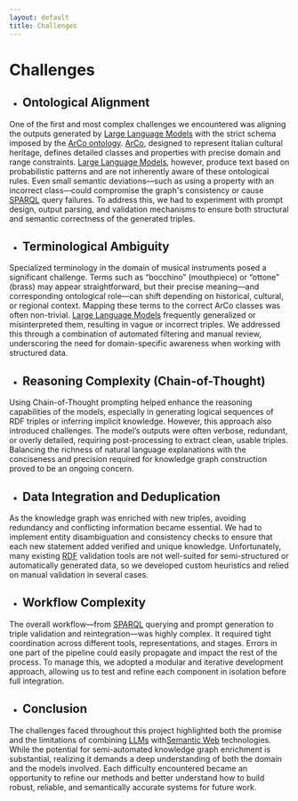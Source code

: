 ```yaml
---
layout: default
title: Challenges  
---
```


# Challenges  

- ## Ontological Alignment
One of the first and most complex challenges we encountered was aligning the outputs generated by <a href="https://en.wikipedia.org/wiki/Large_language_model">Large Language Models</a> with the strict schema imposed by the  <a href="http://wit.istc.cnr.it/arco/lode/extract?lang=en&url=https://raw.githubusercontent.com/ICCD-MiBACT/ArCo/master/ArCo-release/ontologie/arco/arco.owl">ArCo ontology</a>. <a href="http://wit.istc.cnr.it/arco">ArCo</a>, designed to represent Italian cultural heritage, defines detailed classes and properties with precise domain and range constraints. <a href="https://en.wikipedia.org/wiki/Large_language_model">Large Language Models</a>, however, produce text based on probabilistic patterns and are not inherently aware of these ontological rules. Even small semantic deviations—such as using a property with an incorrect class—could compromise the graph's consistency or cause <a href="https://dati.cultura.gov.it/sparql">SPARQL</a> query failures. To address this, we had to experiment with prompt design, output parsing, and validation mechanisms to ensure both structural and semantic correctness of the generated triples.

- ## Terminological Ambiguity
Specialized terminology in the domain of musical instruments posed a significant challenge. Terms such as “bocchino” (mouthpiece) or “ottone” (brass) may appear straightforward, but their precise meaning—and corresponding ontological role—can shift depending on historical, cultural, or regional context. Mapping these terms to the correct ArCo classes was often non-trivial. <a href="https://en.wikipedia.org/wiki/Large_language_model">Large Language Models</a> frequently generalized or misinterpreted them, resulting in vague or incorrect triples. We addressed this through a combination of automated filtering and manual review, underscoring the need for domain-specific awareness when working with structured data.

- ## Reasoning Complexity (Chain-of-Thought)
Using Chain-of-Thought prompting helped enhance the reasoning capabilities of the models, especially in generating logical sequences of RDF triples or inferring implicit knowledge. However, this approach also introduced challenges. The model’s outputs were often verbose, redundant, or overly detailed, requiring post-processing to extract clean, usable triples. Balancing the richness of natural language explanations with the conciseness and precision required for knowledge graph construction proved to be an ongoing concern.

- ## Data Integration and Deduplication
As the knowledge graph was enriched with new triples, avoiding redundancy and conflicting information became essential. We had to implement entity disambiguation and consistency checks to ensure that each new statement added verified and unique knowledge. Unfortunately, many existing <a href="https://en.wikipedia.org/wiki/Resource_Description_Framework">RDF</a> validation tools are not well-suited for semi-structured or automatically generated data, so we developed custom heuristics and relied on manual validation in several cases.

- ## Workflow Complexity
The overall workflow—from <a href="https://dati.cultura.gov.it/sparql">SPARQL</a> querying and prompt generation to triple validation and reintegration—was highly complex. It required tight coordination across different tools, representations, and stages. Errors in one part of the pipeline could easily propagate and impact the rest of the process. To manage this, we adopted a modular and iterative development approach, allowing us to test and refine each component in isolation before full integration.

- ## Conclusion
The challenges faced throughout this project highlighted both the promise and the limitations of combining <a href="https://en.wikipedia.org/wiki/Large_language_model">LLMs</a> with<a href="https://en.wikipedia.org/wiki/Semantic_Web">Semantic Web</a> technologies. While the potential for semi-automated knowledge graph enrichment is substantial, realizing it demands a deep understanding of both the domain and the models involved. Each difficulty encountered became an opportunity to refine our methods and better understand how to build robust, reliable, and semantically accurate systems for future work.

